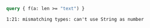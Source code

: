 ```graphql
query { f(a: len >= "text") }
```

```
1:21: mismatching types: can't use String as number
```
